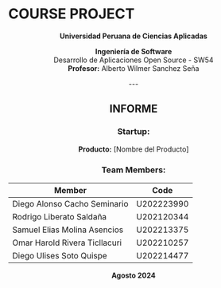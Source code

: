 # **COURSE PROJECT**  
<p align="center"><strong>Universidad Peruana de Ciencias Aplicadas</strong></p>

<p align="center"><strong>Ingeniería de Software</strong><br>
Desarrollo de Aplicaciones Open Source - SW54 <br>
<strong>Profesor:</strong> Alberto Wilmer Sanchez Seña</p>

<p align="center">---</p>

<h2 align="center">INFORME</h2>

<h3 align="center">Startup:</h3>
<p align="center"><strong>Producto:</strong> [Nombre del Producto]</p>

<h3 align="center">Team Members:</h3>

<div align="center">

| **Member**                           | **Code**     |
|--------------------------------------|--------------|
| Diego Alonso Cacho Seminario      | U202223990  |
| Rodrigo Liberato Saldaña       | U202120344   |
| Samuel Elias Molina Asencios     | U202213375   |
| Omar Harold Rivera Ticllacuri      | U202210257   |
| Diego Ulises Soto Quispe     | U202214477   |

</div>

<p align="center"><strong>Agosto 2024</strong></p>
